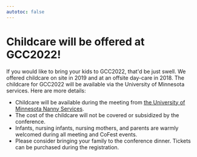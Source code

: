 ```yaml
---
autotoc: false
---
```

<slot name="/events/gcc2022/header" />

# Childcare will be offered at GCC2022!

If you would like to bring your kids to GCC2022, that'd be just swell. We offered childcare on site in 2019 and at an offsite day-care in 2018. The childcare for GCC2022 will be available via the University of Minnesota services. Here are more details:

* Childcare will be available during the meeting from [the University of Minnesota Nanny Services](https://humanresources.umn.edu/childcare/conference-visiting-child-care-services).
* The cost of the childcare will not be covered or subsidized by the conference.
* Infants, nursing infants, nursing mothers, and parents are warmly welcomed during all meeting and CoFest events.
* Please consider bringing your family to the conference dinner. Tickets can be purchased during the registration.
